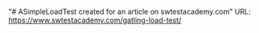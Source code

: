 "# ASimpleLoadTest created for an article on swtestacademy.com" 
URL: https://www.swtestacademy.com/gatling-load-test/
